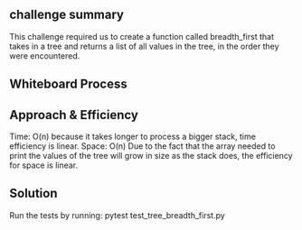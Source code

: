 ## challenge summary

This challenge required us to create a function called breadth_first that takes in a tree and returns a list of all values in the tree, in the order they were encountered.

## Whiteboard Process


## Approach & Efficiency

Time: O(n) because it takes longer to process a bigger stack, time efficiency is linear.
Space: O(n) Due to the fact that the array needed to print the values of the tree will grow in size as the stack does, the efficiency for space is linear.


## Solution

Run the tests by running: pytest test_tree_breadth_first.py
